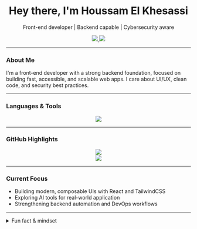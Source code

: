 <h1 align="center">Hey there, I'm Houssam El Khesassi</h1>

<p align="center">
  Front-end developer | Backend capable | Cybersecurity aware  
</p>

<p align="center">
  <a href="https://www.linkedin.com/in/houssam-el-khesassi/">
    <img src="https://img.shields.io/badge/LinkedIn-Houssam%20El%20Khesassi-blue?style=for-the-badge&logo=linkedin">
  </a>
  <a href="mailto:elkhesassi@gmail.com">
    <img src="https://img.shields.io/badge/Gmail-elkhesassi@gmail.com-D14836?style=for-the-badge&logo=gmail&logoColor=white">
  </a>
</p>

---

### About Me

I'm a front-end developer with a strong backend foundation, focused on building fast, accessible, and scalable web apps. I care about UI/UX, clean code, and security best practices.

---

### Languages & Tools

<p align="center">
  <img src="https://skillicons.dev/icons?i=react,nextjs,js,ts,html,css,tailwind,python,django,mongodb,postgres,docker,linux" />
</p>

---

### GitHub Highlights

<p align="center">
  <img src="https://github-readme-stats.vercel.app/api/top-langs/?username=Houssam-nxy&layout=compact&theme=gruvbox&langs_count=8" />
  <br/>
  <img src="https://github-profile-summary-cards.vercel.app/api/cards/profile-details?username=Houssam-nxy&theme=gruvbox" />
</p>

---

### Current Focus

- Building modern, composable UIs with React and TailwindCSS  
- Exploring AI tools for real-world application  
- Strengthening backend automation and DevOps workflows  

---

<details>
  <summary>Fun fact & mindset</summary>
  <blockquote>
    <p>"Code isn't just logic — it's communication. I build with clarity and intention."</p>
  </blockquote>
</details>
